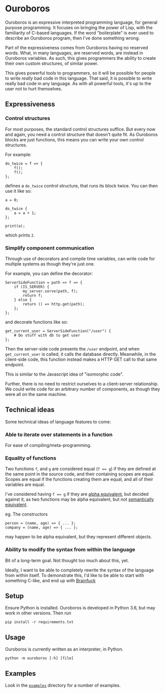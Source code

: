 # Ouroboros

Ouroboros is an expressive interpreted programming language, for general purpose programming.
It focuses on bringing the power of Lisp, with the familiarity of C-based languages.
If the word "boilerplate" is ever used to describe an Ouroboros program, then I've done something wrong.

Part of the expressiveness comes from Ouroboros having no reserved words.
What, in many languages, are reserved words, are instead in Ouroboros variables.
As such, this gives programmers the ability to create their own custom structures, of similar power.

This gives powerful tools to programmers, so it will be possible for people to write *really* bad code in this language.
That said, it is possible to write really bad code in any language.
As with all powerful tools, it's up to the user not to hurt themselves.

## Expressiveness

### Control structures

For most purposes, the standard control structures suffice.
But every now and again, you need a control structure that doesn't quite fit.
As Ouroboros blocks are just functions, this means you can write your own control structures.

For example:

```
do_twice = f => {
    f();
    f();
};
```

defines a `do_twice` control structure, that runs its block twice.
You can then use it like so:

```
a = 0;

do_twice {
    a = a + 1;
};

print(a);
```

which prints `2`.

### Simplify component communication

Through use of decorators and compile time variables, can write code for multiple systems as though they're just one.

For example, you can define the decorator:

```
ServerSideFunction = path => f => {
    if (IS_SERVER) {
        my_server.serve(path, f);
        return f;
    } else {
        return () => http.get(path);
    };
};
```

and decorate functions like so:

```
get_current_user = ServerSideFunction("/user") {
    # Do stuff with db to get user
};
```

Then the server-side code presents the `/user` endpoint, and when `get_current_user` is called, it calls the database directly.
Meanwhile, in the client-side code, this function instead makes a HTTP GET call to that same endpoint.

This is similar to the Javascript idea of "isomorphic code".

Further, there is no need to restrict ourselves to a client-server relationship.
We could write code for an arbitrary number of components, as though they were all on the same machine.

## Technical ideas

Some technical ideas of language features to come:

### Able to iterate over statements in a function

For ease of compiling/meta-programming.

### Equality of functions

Two functions `f`, and `g` are considered equal (`f == g`) if they are defined at the same point in the source code, and their containing scopes are equal.
Scopes are equal if the functions creating them are equal, and all of their variables are equal.

I've considered having `f == g` if they are
[alpha equivalent](https://en.wikipedia.org/wiki/Lambda_calculus#Alpha_equivalence),
but decided against it, as two functions may be alpha equivalent, but not
[semantically equivalent](https://en.wikipedia.org/wiki/Semantic_equivalence).

eg. The constructors

```
person = (name, age) => { ... };
company = (name, age) => { ... };
```

may happen to be alpha equivalent, but they represent different objects.

### Ability to modify the syntax from within the language

Bit of a long-term goal.
Not thought too much about this, yet.

Ideally, I want to be able to completely rewrite the syntax of the language from within itself.
To demonstrate this, I'd like to be able to start with something C-like, and end up with
[Brainfuck](https://en.wikipedia.org/wiki/Brainfuck)

## Setup

Ensure Python is installed.
Ouroboros is developed in Python 3.6, but may work in other versions.
Then run

    pip install -r requirements.txt

## Usage

Ouroboros is currently written as an interpreter, in Python.

    python -m ouroboros [-h] [file]

## Examples

Look in the [`examples`](examples) directory for a number of examples.
